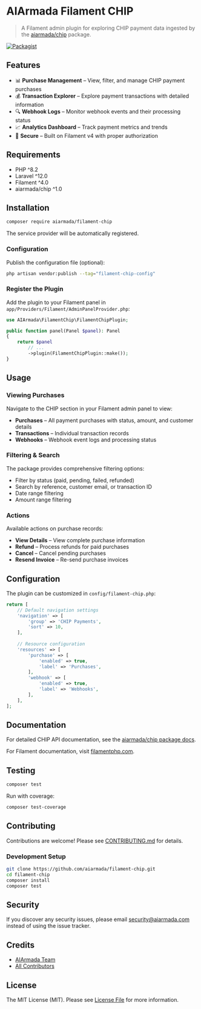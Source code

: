 # AIArmada Filament CHIP

> A Filament admin plugin for exploring CHIP payment data ingested by the [aiarmada/chip](https://github.com/aiarmada/chip) package.

[![Packagist](https://img.shields.io/packagist/v/aiarmada/filament-chip.svg?style=flat-square)](https://packagist.org/packages/aiarmada/filament-chip)

## Features

- 📊 **Purchase Management** – View, filter, and manage CHIP payment purchases
- 💰 **Transaction Explorer** – Explore payment transactions with detailed information
- 🔍 **Webhook Logs** – Monitor webhook events and their processing status
- 📈 **Analytics Dashboard** – Track payment metrics and trends
- 🔐 **Secure** – Built on Filament v4 with proper authorization

## Requirements

- PHP ^8.2
- Laravel ^12.0
- Filament ^4.0
- aiarmada/chip ^1.0

## Installation

```bash
composer require aiarmada/filament-chip
```

The service provider will be automatically registered.

### Configuration

Publish the configuration file (optional):

```bash
php artisan vendor:publish --tag="filament-chip-config"
```

### Register the Plugin

Add the plugin to your Filament panel in `app/Providers/Filament/AdminPanelProvider.php`:

```php
use AIArmada\FilamentChip\FilamentChipPlugin;

public function panel(Panel $panel): Panel
{
    return $panel
        // ...
        ->plugin(FilamentChipPlugin::make());
}
```

## Usage

### Viewing Purchases

Navigate to the CHIP section in your Filament admin panel to view:

- **Purchases** – All payment purchases with status, amount, and customer details
- **Transactions** – Individual transaction records
- **Webhooks** – Webhook event logs and processing status

### Filtering & Search

The package provides comprehensive filtering options:

- Filter by status (paid, pending, failed, refunded)
- Search by reference, customer email, or transaction ID
- Date range filtering
- Amount range filtering

### Actions

Available actions on purchase records:

- **View Details** – View complete purchase information
- **Refund** – Process refunds for paid purchases
- **Cancel** – Cancel pending purchases
- **Resend Invoice** – Re-send purchase invoices

## Configuration

The plugin can be customized in `config/filament-chip.php`:

```php
return [
    // Default navigation settings
    'navigation' => [
        'group' => 'CHIP Payments',
        'sort' => 10,
    ],
    
    // Resource configuration
    'resources' => [
        'purchase' => [
            'enabled' => true,
            'label' => 'Purchases',
        ],
        'webhook' => [
            'enabled' => true,
            'label' => 'Webhooks',
        ],
    ],
];
```

## Documentation

For detailed CHIP API documentation, see the [aiarmada/chip package docs](https://github.com/aiarmada/chip).

For Filament documentation, visit [filamentphp.com](https://filamentphp.com).

## Testing

```bash
composer test
```

Run with coverage:

```bash
composer test-coverage
```

## Contributing

Contributions are welcome! Please see [CONTRIBUTING.md](../../CONTRIBUTING.md) for details.

### Development Setup

```bash
git clone https://github.com/aiarmada/filament-chip.git
cd filament-chip
composer install
composer test
```

## Security

If you discover any security issues, please email security@aiarmada.com instead of using the issue tracker.

## Credits

- [AIArmada Team](https://aiarmada.com)
- [All Contributors](https://github.com/aiarmada/filament-chip/contributors)

## License

The MIT License (MIT). Please see [License File](LICENSE.md) for more information.
